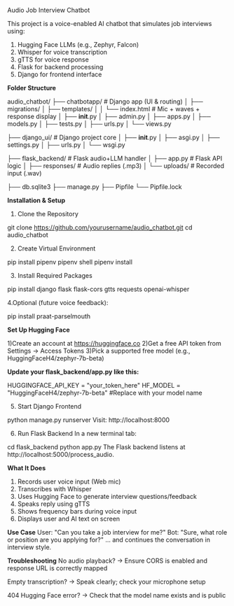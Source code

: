 Audio Job Interview Chatbot

This project is a voice-enabled AI chatbot that simulates job interviews using:
1) Hugging Face LLMs (e.g., Zephyr, Falcon)
2) Whisper for voice transcription
3) gTTS for voice response
4) Flask for backend processing
5) Django for frontend interface

**Folder Structure**

audio_chatbot/
├── chatbotapp/                # Django app (UI & routing)
│   ├── migrations/
│   ├── templates/
│   │   └── index.html         # Mic + waves + response display
│   ├── __init__.py
│   ├── admin.py
│   ├── apps.py
│   ├── models.py
│   ├── tests.py
│   ├── urls.py
│   └── views.py

├── django_ui/                 # Django project core
│   ├── __init__.py
│   ├── asgi.py
│   ├── settings.py
│   ├── urls.py
│   └── wsgi.py

├── flask_backend/            # Flask audio+LLM handler
│   ├── app.py                # Flask API logic
│   ├── responses/            # Audio replies (.mp3)
│   └── uploads/              # Recorded input (.wav)

├── db.sqlite3
├── manage.py
├── Pipfile
└── Pipfile.lock

**Installation & Setup**

1. Clone the Repository
   
git clone https://github.com/yourusername/audio_chatbot.git
cd audio_chatbot

2. Create Virtual Environment

pip install pipenv
pipenv shell
pipenv install

3. Install Required Packages

pip install django flask flask-cors gtts requests openai-whisper

4.Optional (future voice feedback):

pip install praat-parselmouth

**Set Up Hugging Face**
   
1)Create an account at https://huggingface.co
2)Get a free API token from Settings → Access Tokens
3)Pick a supported free model (e.g., HuggingFaceH4/zephyr-7b-beta)

**Update your flask_backend/app.py like this:**

HUGGINGFACE_API_KEY = "your_token_here"
HF_MODEL = "HuggingFaceH4/zephyr-7b-beta" #Replace with your model name

5. Start Django Frontend

python manage.py runserver
Visit: http://localhost:8000

6. Run Flask Backend
In a new terminal tab:

cd flask_backend
python app.py
The Flask backend listens at http://localhost:5000/process_audio.

**What It Does**
1) Records user voice input (Web mic)
2) Transcribes with Whisper
3) Uses Hugging Face to generate interview questions/feedback
4) Speaks reply using gTTS
5) Shows frequency bars during voice input
6) Displays user and AI text on screen

**Use Case**
User: "Can you take a job interview for me?"
Bot: "Sure, what role or position are you applying for?"
... and continues the conversation in interview style.

**Troubleshooting**
No audio playback?
→ Ensure CORS is enabled and response URL is correctly mapped

Empty transcription?
→ Speak clearly; check your microphone setup

404 Hugging Face error?
→ Check that the model name exists and is public

